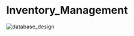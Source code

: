 # Inventory_Management
![database_design](https://github.com/user-attachments/assets/9815c3d7-ab72-4a9e-95af-224a12708bf7)
